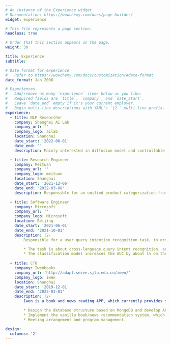 ```yaml
---
# An instance of the Experience widget.
# Documentation: https://wowchemy.com/docs/page-builder/
widget: experience

# This file represents a page section.
headless: true

# Order that this section appears on the page.
weight: 30

title: Experience
subtitle:

# Date format for experience
#   Refer to https://wowchemy.com/docs/customization/#date-format
date_format: Jan 2006

# Experiences.
#   Add/remove as many `experience` items below as you like.
#   Required fields are `title`, `company`, and `date_start`.
#   Leave `date_end` empty if it's your current employer.
#   Begin multi-line descriptions with YAML's `|2-` multi-line prefix.
experience:
  - title: NLP Researcher
    company: Shanghai AI Lab
    company_url: ''
    company_logo: ailab
    location: Shanghai
    date_start: '2022-06-01'
    date_end: ''
    description: Mainly interested in diffusion model and controllable text generation. Responsible for sequence-to-sequence text generation tasks based on diffusion models.

  - title: Research Engineer
    company: Meituan
    company_url: ''
    company_logo: meituan
    location: Shanghai
    date_start: '2021-12-06'
    date_end: '2022-03-08'
    description: Responsible for an unified product categorization framework for multiple domains.

  - title: Software Engineer
    company: Microsoft
    company_url: ''
    company_logo: Microsoft
    location: Beijing
    date_start: '2021-06-01'
    date_end: '2021-10-01'
    description: |2-
        Responsible for a user query intention recognition task, in order to optimize the search result.

        * The task is about cross-language query intent recognition, and we introduce **PostWeb** information (ie, text information such as the title, link, and abstract of the query search result) as an additional feature of the query.
        * The classification model increases the AUC by about 1% on the test data set, while achieve around 5% improvement on financial stock test data set.
  
  - title: CTO
    company: Iwenbooks
    company_url: 'http://adapt.seiee.sjtu.edu.cn/iwen/'
    company_logo: iwen
    location: Shanghai
    date_start: '2019-12-01'
    date_end: '2022-03-01'
    description: |2-
        Iwen is a book and news reading APP, which currently provides service for more than 20,000 users. My responsibility includes:

        * Design the database structure based on MongoDB and develop API using Node.js.
        * Implement the vanilla book/news recommendation system, which is based on a hybrid strategy combining collaborative filtering and user portraits.
        * Meeting arrangement and program management.

design:
  columns: '2'
---
```

